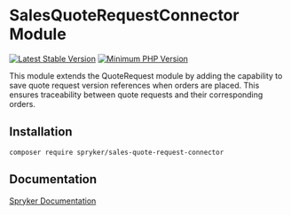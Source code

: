 # SalesQuoteRequestConnector Module
[![Latest Stable Version](https://poser.pugx.org/spryker/sales-quote-request-connector/v/stable.svg)](https://packagist.org/packages/spryker/sales-quote-request-connector)
[![Minimum PHP Version](https://img.shields.io/badge/php-%3E%3D%208.2-8892BF.svg)](https://php.net/)

This module extends the QuoteRequest module by adding the capability to save quote request version references when orders are placed. This ensures traceability between quote requests and their corresponding orders.

## Installation

```
composer require spryker/sales-quote-request-connector
```

## Documentation

[Spryker Documentation](https://docs.spryker.com)
